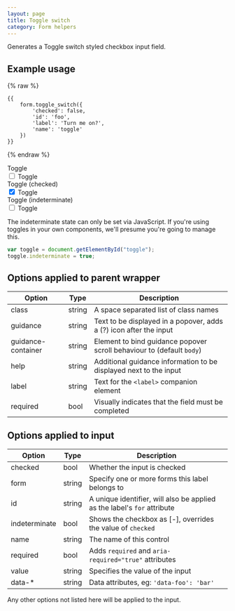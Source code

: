 ```yaml
---
layout: page
title: Toggle switch
category: Form helpers
---
```


Generates a Toggle switch styled checkbox input field.

## Example usage

{% raw %}
```twig
{{
    form.toggle_switch({
        'checked': false,
        'id': 'foo',
        'label': 'Turn me on?',
        'name': 'toggle'
    })
}}
```
{% endraw %}

<div class="pulsar-example form">
    <div class="form__group">
        <label for="toggle1" class="control__label">Toggle</label>
        <div class="controls">
            <input label="Toggle" id="toggle1" type="checkbox" class="form__control toggle-switch" name="toggle1">
            <label for="toggle1" class="control__label toggle-switch-label">
                <span class="hide">Toggle</span>
            </label>
        </div>
    </div>
    <div class="form__group">
        <label for="toggle2" class="control__label">Toggle (checked)</label>
        <div class="controls">
            <input label="Toggle" id="toggle2" type="checkbox" class="form__control toggle-switch" name="toggle2" checked="checked">
            <label for="toggle2" class="control__label toggle-switch-label">
                <span class="hide">Toggle</span>
            </label>
        </div>
    </div>
    <div class="form__group">
        <label for="toggle3" class="control__label">Toggle (indeterminate)</label>
        <div class="controls">
            <input label="Toggle" id="toggle3" type="checkbox" class="form__control toggle-switch" name="toggle3">
            <label for="toggle3" class="control__label toggle-switch-label">
                <span class="hide">Toggle</span>
            </label>
        </div>
    </div>
</div>
<script type="text/javascript">
    var toggle = document.getElementById("toggle3");
    toggle.indeterminate = true;
</script>

The indeterminate state can only be set via JavaScript. If you're using toggles in your own components, we'll presume you're going to manage this.

```javascript
var toggle = document.getElementById("toggle");
toggle.indeterminate = true;
```

## Options applied to parent wrapper

Option        | Type   | Description
------------- | ------ | -------------------------------------------------------
class         | string | A space separated list of class names
guidance      | string | Text to be displayed in a popover, adds a (?) icon after the input
guidance-container | string | Element to bind guidance popover scroll behaviour to (default `body`)
help          | string | Additional guidance information to be displayed next to the input
label         | string | Text for the `<label>` companion element
required      | bool   | Visually indicates that the field must be completed

## Options applied to input

Option        | Type   | Description
------------- | ------ | -------------------------------------------------------
checked       | bool   | Whether the input is checked
form          | string | Specify one or more forms this label belongs to
id            | string | A unique identifier, will also be applied as the label's `for` attribute
indeterminate | bool   | Shows the checkbox as [-], overrides the value of `checked`
name          | string | The name of this control
required      | bool   | Adds `required` and `aria-required="true"` attributes
value         | string | Specifies the value of the input
data-*        | string | Data attributes, eg: `'data-foo': 'bar'`

Any other options not listed here will be applied to the input.
